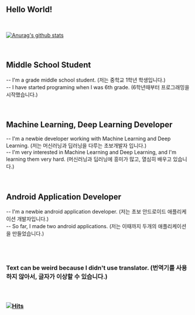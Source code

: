 
<h2>Hello World!</h2>

<br/>

[![Anurag's github stats](https://github-readme-stats.vercel.app/api?username=moonsung1234)](https://github.com/anuraghazra/github-readme-stats)

<br/>

<h2>Middle School Student</h2>

-- I'm a grade middle school student. (저는 중학교 1학년 학생입니다.)
<br/>
-- I have started programing when I was 6th grade. (6학년때부터 프로그래밍을 시작했습니다.)

<br/>

<h2>Machine Learning, Deep Learning Developer</h2>

-- I'm a newbie developer working with Machine Learning and Deep Learning. (저는 머신러닝과 딥러닝을 다루는 초보개발자 입니다.)
<br/>
-- I'm very interested in Machine Learning and Deep Learning, and I'm learning them very hard. (머신러닝과 딥러닝에 흥미가 많고, 열심히 배우고 있습니다.)

<br/>

<h2>Android Application Developer</h2>

-- I'm a newbie android application developer. (저는 초보 안드로이드 애플리케이션 개발자입니다.)
<br/>
-- So far, I made two android applications. (저는 이때까지 두개의 애플리케이션을 만들었습니다.)

<br/>
<br/>

<h3>Text can be weird because I didn't use translator. (번역기를 사용하지 않아서, 글자가 이상할 수 있습니다.)<h3>

<br/>

[![Hits](https://hits.seeyoufarm.com/api/count/incr/badge.svg?url=https%3A%2F%2Fgithub.com%2Fmoonsung1234%2Fmoonsung1234&count_bg=%2379C83D&title_bg=%23555555&icon=&icon_color=%23E7E7E7&title=hits&edge_flat=false)](https://hits.seeyoufarm.com)
